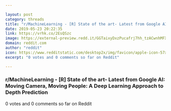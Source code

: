```yaml
---

layout: post
category: threads
title: "r/MachineLearning - [R] State of the art- Latest from Google AI: Moving Camera, Moving People: A Deep Learning Approach to Depth Prediction"
date: 2019-05-23 20:22:35
link: https://vrhk.co/2EsQSzc
image: https://external-preview.redd.it/GGTaixyDxzPucafrj7hh_tzACwnhMFXeldebAvZMxSg.jpg?auto=webp&s=4eabe8c5b74a1f8e3d2275e972dab92398253b53
domain: reddit.com
author: "reddit"
icon: https://www.redditstatic.com/desktop2x/img/favicon/apple-icon-57x57.png
excerpt: "0 votes and 0 comments so far on Reddit"

---
```


### r/MachineLearning - [R] State of the art- Latest from Google AI: Moving Camera, Moving People: A Deep Learning Approach to Depth Prediction

0 votes and 0 comments so far on Reddit